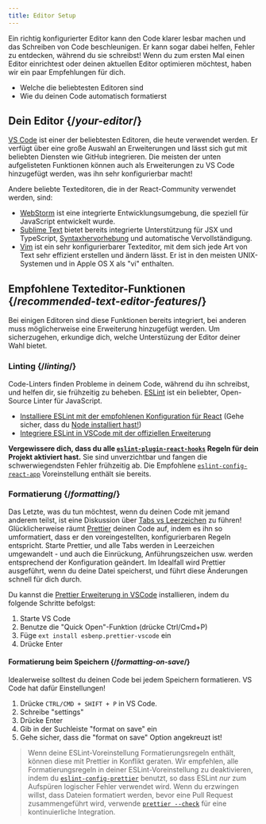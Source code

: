```yaml
---
title: Editor Setup
---
```


<Intro>

Ein richtig konfigurierter Editor kann den Code klarer lesbar machen und das Schreiben von Code beschleunigen. Er kann sogar dabei helfen, Fehler zu entdecken, während du sie schreibst! Wenn du zum ersten Mal einen Editor einrichtest oder deinen aktuellen Editor optimieren möchtest, haben wir ein paar Empfehlungen für dich.

</Intro>

<YouWillLearn>

* Welche die beliebtesten Editoren sind
* Wie du deinen Code automatisch formatierst

</YouWillLearn>

## Dein Editor {/*your-editor*/}

[VS Code](https://code.visualstudio.com/) ist einer der beliebtesten Editoren, die heute verwendet werden. Er verfügt über eine große Auswahl an Erweiterungen und lässt sich gut mit beliebten Diensten wie GitHub integrieren. Die meisten der unten aufgelisteten Funktionen können auch als Erweiterungen zu VS Code hinzugefügt werden, was ihn sehr konfigurierbar macht!

Andere beliebte Texteditoren, die in der React-Community verwendet werden, sind:

* [WebStorm](https://www.jetbrains.com/webstorm/) ist eine integrierte Entwicklungsumgebung, die speziell für JavaScript entwickelt wurde.
* [Sublime Text](https://www.sublimetext.com/) bietet bereits integrierte Unterstützung für JSX und TypeScript, [Syntaxhervorhebung](https://stackoverflow.com/a/70960574/458193) und automatische Vervollständigung.
* [Vim](https://www.vim.org/) ist ein sehr konfigurierbarer Texteditor, mit dem sich jede Art von Text sehr effizient erstellen und ändern lässt. Er ist in den meisten UNIX-Systemen und in Apple OS X als "vi" enthalten.

## Empfohlene Texteditor-Funktionen {/*recommended-text-editor-features*/}

Bei einigen Editoren sind diese Funktionen bereits integriert, bei anderen muss möglicherweise eine Erweiterung hinzugefügt werden. Um sicherzugehen, erkundige dich, welche Unterstüzung der Editor deiner Wahl bietet.

### Linting {/*linting*/}

Code-Linters finden Probleme in deinem Code, während du ihn schreibst, und helfen dir, sie frühzeitig zu beheben. [ESLint](https://eslint.org/) ist ein beliebter, Open-Source Linter für JavaScript.

* [Installiere ESLint mit der empfohlenen Konfiguration für React](https://www.npmjs.com/package/eslint-config-react-app) (Gehe sicher, dass du [Node installiert hast!](https://nodejs.org/en/download/current/))
* [Integriere ESLint in VSCode mit der offiziellen Erweiterung](https://marketplace.visualstudio.com/items?itemName=dbaeumer.vscode-eslint)

**Vergewissere dich, dass du alle [`eslint-plugin-react-hooks`](https://www.npmjs.com/package/eslint-plugin-react-hooks) Regeln für dein Projekt aktiviert hast.** Sie sind unverzichtbar und fangen die schwerwiegendsten Fehler frühzeitig ab. Die Empfohlene [`eslint-config-react-app`](https://www.npmjs.com/package/eslint-config-react-app) Voreinstellung enthält sie bereits.

### Formatierung {/*formatting*/}

Das Letzte, was du tun möchtest, wenn du deinen Code mit jemand anderem teilst, ist eine Diskussion über [Tabs vs Leerzeichen](https://www.google.com/search?q=tabs+oder+spaces) zu führen! Glücklicherweise räumt [Prettier](https://prettier.io/) deinen Code auf, indem es ihn so umformatiert, dass er den voreingestellten, konfigurierbaren Regeln entspricht. Starte Prettier, und alle Tabs werden in Leerzeichen umgewandelt - und auch die Einrückung, Anführungszeichen usw. werden entsprechend der Konfiguration geändert. Im Idealfall wird Prettier ausgeführt, wenn du deine Datei speicherst, und führt diese Änderungen schnell für dich durch.

Du kannst die [Prettier Erweiterung in VSCode](https://marketplace.visualstudio.com/items?itemName=esbenp.prettier-vscode) installieren, indem du folgende Schritte befolgst:

1. Starte VS Code
2. Benutze die "Quick Open"-Funktion (drücke Ctrl/Cmd+P)
3. Füge `ext install esbenp.prettier-vscode` ein
4. Drücke Enter

#### Formatierung beim Speichern {/*formatting-on-save*/}

Idealerweise solltest du deinen Code bei jedem Speichern formatieren. VS Code hat dafür Einstellungen!

1. Drücke `CTRL/CMD + SHIFT + P` in VS Code.
2. Schreibe "settings"
3. Drücke Enter
4. Gib in der Suchleiste "format on save" ein
5. Gehe sicher, dass die "format on save" Option angekreuzt ist!

> Wenn deine ESLint-Voreinstellung Formatierungsregeln enthält, können diese mit Prettier in Konflikt geraten. Wir empfehlen, alle Formatierungsregeln in deiner ESLint-Voreinstellung zu deaktivieren, indem du [`eslint-config-prettier`](https://github.com/prettier/eslint-config-prettier) benutzt, so dass ESLint *nur* zum Aufspüren logischer Fehler verwendet wird. Wenn du erzwingen willst, dass Dateien formatiert werden, bevor eine Pull Request zusammengeführt wird, verwende [`prettier --check`](https://prettier.io/docs/en/cli.html#--check) für eine kontinuierliche Integration.
